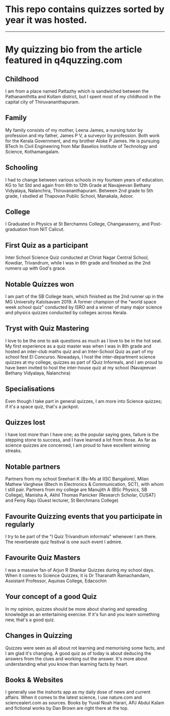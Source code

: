 # This repo contains quizzes sorted by year it was hosted.

___

# My quizzing bio from the article featured in q4quzzing.com
## Childhood
I am from a place named Pattazhy which is sandwiched between the Pathanamthitta and Kollam district, but I spent most of my childhood in the capital city of Thiruvananthapuram.

## Family
My family consists of my mother, Leena James, a nursing tutor by profession and my father, James P V, a surveyor by profession. Both work for the Kerala Government, and my brother Aloke P James. He is pursuing BTech In Civil Engineering from Mar Baselios Institute of Technology and Science, Kothamangalam.

## Schooling
I had to change between various schools in my fourteen years of education. KG to 1st Std and again from 6th to 12th Grade at Navajeevan Bethany Vidyalaya, Nalanchira, Thiruvananthapuram. Between 2nd grade to 5th grade, I studied at Thapovan Public School, Manakala, Adoor.

## College
I Graduated in Physics at St Berchamns College, Changanaserry, and Post-graduation from NIT Calicut.  

## First Quiz as a participant
Inter School Science Quiz conducted at Christ Nagar Central School, Kowdiar, Trivandrum, while I was in 8th grade and finished as the 2nd runners up with God's grace.

## Notable Quizzes won
I am part of the SB College team, which finished as the 2nd runner up in the MG University Kalolsavam 2019. A former champion of the "world space week school quiz" conducted by ISRO and a winner of many major science and physics quizzes conducted by colleges across Kerala.

## Tryst with Quiz Mastering
I love to be the one to ask questions as much as I love to be in the hot seat. My first experience as a quiz master was when I was in 8th grade and hosted an inter-club maths quiz and an Inter-School Quiz as part of my school fest El Concurso. Nowadays, I host the inter-department science quizzes at my college, quizzes as part of IQuiz Informals, and I am proud to have been invited to host the inter-house quiz at my school (Navajeevan Bethany Vidyalaya, Nalanchira)

## Specialisations
Even though I take part in general quizzes, I am more into Science quizzes; if it's a space quiz, that's a jackpot.

## Quizzes lost
I have lost more than I have one; as the popular saying goes, failure is the stepping stone to success, and I have learned a lot from those. As far as science quizzes are concerned, I am proud to have excellent winning streaks.

## Notable partners
Partners from my school Sreehari K (Bs-Ms at IISC Bangalore), Milan Mathew Varghese (Btech in Electronics & Communication, SCT), with whom I still pair. Partners from my college are Manujith A (BSc Physics, SB College), Manisha A, Akhil Thomas Panicker (Research Scholar, CUSAT) and Femy Raju (Guest lecturer, St Berchmans College)

## Favourite Quizzing events that you participate in regularly
I try to be part of the "I Quiz Trivandrum informals" whenever I am there. The reverberate quiz festival is one such event I admire.

## Favourite Quiz Masters
I was a massive fan of Arjun R Shankar Quizzes during my school days. When it comes to Science Quizzes, it is Dr Tharanath Ramachandarn, Assistant Professor, Aquinas College, Edacochin

## Your concept of a good Quiz 
In my opinion, quizzes should be more about sharing and spreading knowledge as an entertaining exercise. If it's fun and you learn something new, that's a good quiz.

## Changes in Quizzing 
Quizzes were seen as all about rot learning and memorising some facts, and I am glad it's changing. A good quiz as of today is about deducing the answers from the clues and working out the answer. It's more about understanding what you know than learning facts by heart.

## Books & Websites 
I generally use the inshorts app as my daily dose of news and current affairs. When it comes to the latest science, I use nature.com and sciencealert.com as sources. Books by Yuval Noah Harari, APJ Abdul Kalam and fictional works by Dan Brown are right there at the top.